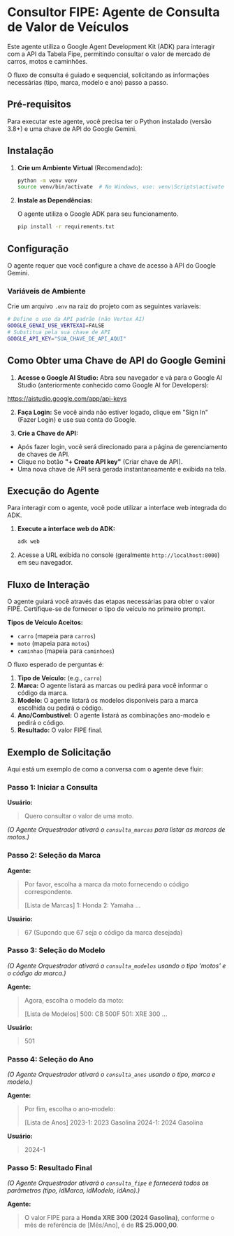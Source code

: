 # Consultor FIPE: Agente de Consulta de Valor de Veículos

Este agente utiliza o Google Agent Development Kit (ADK) para interagir com a API da Tabela Fipe, permitindo consultar o valor de mercado de carros, motos e caminhões.

O fluxo de consulta é guiado e sequencial, solicitando as informações necessárias (tipo, marca, modelo e ano) passo a passo.

## Pré-requisitos

Para executar este agente, você precisa ter o Python instalado (versão 3.8+) e uma chave de API do Google Gemini.

## Instalação

1.  **Crie um Ambiente Virtual** (Recomendado):

    ```bash
    python -m venv venv
    source venv/bin/activate  # No Windows, use: venv\Scripts\activate
    ```

2.  **Instale as Dependências:**

    O agente utiliza o Google ADK para seu funcionamento.

    ```bash
    pip install -r requirements.txt
    ```

## Configuração

O agente requer que você configure a chave de acesso à API do Google Gemini.

### Variáveis de Ambiente

Crie um arquivo `.env` na raiz do projeto com as seguintes variaveis:

```bash
# Define o uso da API padrão (não Vertex AI)
GOOGLE_GENAI_USE_VERTEXAI=FALSE
# Substitua pela sua chave de API
GOOGLE_API_KEY="SUA_CHAVE_DE_API_AQUI"
```

## Como Obter uma Chave de API do Google Gemini

1. **Acesse o Google AI Studio:**
  Abra seu navegador e vá para o Google AI Studio (anteriormente conhecido como Google AI for Developers):
   
 https://aistudio.google.com/app/api-keys 

2. **Faça Login:**
  Se você ainda não estiver logado, clique em "Sign In" (Fazer Login) e use sua conta do Google.

3. **Crie a Chave de API:**
  *  Após fazer login, você será direcionado para a página de gerenciamento de chaves de API.
  *  Clique no botão **"+ Create API key"** (Criar chave de API).
  *  Uma nova chave de API será gerada instantaneamente e exibida na tela.

## Execução do Agente

Para interagir com o agente, você pode utilizar a interface web integrada do ADK.

1.  **Execute a interface web do ADK:**

    ```bash
    adk web 
    ```

2.  Acesse a URL exibida no console (geralmente `http://localhost:8000`) em seu navegador.

## Fluxo de Interação

O agente guiará você através das etapas necessárias para obter o valor FIPE. Certifique-se de fornecer o tipo de veículo no primeiro prompt.

**Tipos de Veículo Aceitos:**
*   `carro` (mapeia para `carros`)
*   `moto` (mapeia para `motos`)
*   `caminhao` (mapeia para `caminhoes`)

O fluxo esperado de perguntas é:

1.  **Tipo de Veículo:** (e.g., `carro`)
2.  **Marca:** O agente listará as marcas ou pedirá para você informar o código da marca.
3.  **Modelo:** O agente listará os modelos disponíveis para a marca escolhida ou pedirá o código.
4.  **Ano/Combustível:** O agente listará as combinações ano-modelo e pedirá o código.
5.  **Resultado:** O valor FIPE final.

## Exemplo de Solicitação

Aqui está um exemplo de como a conversa com o agente deve fluir:

### Passo 1: Iniciar a Consulta

**Usuário:**
> Quero consultar o valor de uma moto.

*(O Agente Orquestrador ativará o `consulta_marcas` para listar as marcas de motos.)*

### Passo 2: Seleção da Marca

**Agente:**
> Por favor, escolha a marca da moto fornecendo o código correspondente.
>
> [Lista de Marcas]
> 1: Honda
> 2: Yamaha
> ...

**Usuário:**
> 67 (Supondo que 67 seja o código da marca desejada)

### Passo 3: Seleção do Modelo

*(O Agente Orquestrador ativará o `consulta_modelos` usando o tipo 'motos' e o código da marca.)*

**Agente:**
> Agora, escolha o modelo da moto:
>
> [Lista de Modelos]
> 500: CB 500F
> 501: XRE 300
> ...

**Usuário:**
> 501

### Passo 4: Seleção do Ano

*(O Agente Orquestrador ativará o `consulta_anos` usando o tipo, marca e modelo.)*

**Agente:**
> Por fim, escolha o ano-modelo:
>
> [Lista de Anos]
> 2023-1: 2023 Gasolina
> 2024-1: 2024 Gasolina

**Usuário:**
> 2024-1

### Passo 5: Resultado Final

*(O Agente Orquestrador ativará o `consulta_fipe` e fornecerá todos os parâmetros (tipo, idMarca, idModelo, idAno).)*

**Agente:**
> O valor FIPE para a **Honda XRE 300 (2024 Gasolina)**, conforme o mês de referência de [Mês/Ano], é de **R$ 25.000,00**.
